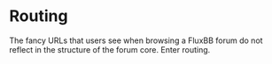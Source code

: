 # Routing

The fancy URLs that users see when browsing a FluxBB forum do not reflect in the structure of the forum core. Enter routing.
